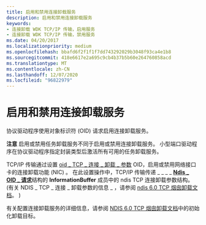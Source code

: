 ```yaml
---
title: 启用和禁用连接卸载服务
description: 启用和禁用连接卸载服务
keywords:
- 连接卸载 WDK TCP/IP 传输，启用服务
- 连接卸载 WDK TCP/IP 传输，禁用服务
ms.date: 04/20/2017
ms.localizationpriority: medium
ms.openlocfilehash: bbafd6f2f1f1f7dd743292029b3048f93ca4e1b8
ms.sourcegitcommit: 418e6617e2a695c9cb4b37b5b60e264760858acd
ms.translationtype: MT
ms.contentlocale: zh-CN
ms.lasthandoff: 12/07/2020
ms.locfileid: "96822979"
---
```

# <a name="enabling-and-disabling-connection-offload-services"></a>启用和禁用连接卸载服务





协议驱动程序使用对象标识符 (OID) 请求启用连接卸载服务。

**注意**  启用或禁用任务卸载服务不同于启用或禁用连接卸载服务。 小型端口驱动程序在协议驱动程序指定封装类型后激活所有可用的任务卸载服务。

 

TCP/IP 传输通过设置 [oid \_ TCP \_ 连接 \_ 卸载 \_ 参数](./oid-tcp-connection-offload-parameters.md) OID，启用或禁用网络接口卡的连接卸载功能 (NIC) 。 在此设置操作中，TCP/IP 传输传递 \_ \_ \_ \_ [**Ndis \_ OID \_ 请求**](/windows-hardware/drivers/ddi/ndis/ns-ndis-_ndis_oid_request)结构的 **InformationBuffer** 成员中的 ndis TCP 连接卸载参数结构。  (有关 NDIS \_ TCP \_ 连接 \_ 卸载参数的信息 \_ ，请参阅 [ndis 6.0 TCP 烟囱卸载文档](full-tcp-offload.md)。 ) 

有关配置连接卸载服务的详细信息，请参阅 [NDIS 6.0 TCP 烟囱卸载文档](full-tcp-offload.md)中的初始化卸载目标。

 

